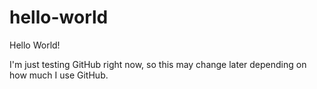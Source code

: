 # hello-world

Hello World! 

I'm just testing GitHub right now, so this may change later depending on how much I use GitHub.
